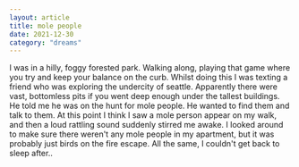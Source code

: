 ```yaml
---
layout: article
title: mole people
date: 2021-12-30
category: "dreams"
---
```


I was in a hilly, foggy forested park. Walking along, playing that game where you try and keep your balance on the curb. 
Whilst doing this I was texting a friend who was exploring the undercity of seattle. Apparently there were vast, bottomless pits if you went deep enough under the tallest buildings.
He told me he was on the hunt for mole people. He wanted to find them and talk to them.
At this point I think I saw a mole person appear on my walk, and then a loud rattling sound suddenly stirred me awake. I looked around to make sure there weren't any mole people in my apartment, but it was probably just birds on the fire escape. All the same, I couldn't get back to sleep after..